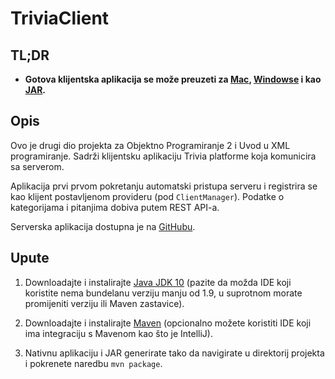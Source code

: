 # TriviaClient

## TL;DR
* **Gotova klijentska aplikacija se može preuzeti za [Mac](https://drive.google.com/open?id=12hg8_nKIvlq9OmiRs1PPcOa4wsy11uvT), [Windowse]() i kao [JAR](https://drive.google.com/open?id=1EKWCvWQ6dXgTcfOydx_rtQSLX97ECsdj).**

## Opis
Ovo je drugi dio projekta za Objektno Programiranje 2 i Uvod u XML programiranje.
Sadrži klijentsku aplikaciju Trivia platforme koja komunicira sa serverom.

Aplikacija prvi prvom pokretanju automatski pristupa serveru i registrira se kao klijent postavljenom provideru (pod `ClientManager`). Podatke o kategorijama i pitanjima dobiva putem REST API-a.

Serverska aplikacija dostupna je na [GitHubu](https://github.com/Internecivus/TriviaServer).

## Upute
1. Downloadajte i instalirajte [Java JDK 10](http://www.oracle.com/technetwork/java/javase/downloads/jdk10-downloads-4416644.html)
(pazite da možda IDE koji koristite nema bundelanu verziju manju od 1.9, u suprotnom morate promijeniti verziju ili Maven zastavice).

2. Downloadajte i instalirajte [Maven](https://maven.apache.org) (opcionalno možete koristiti IDE koji ima integraciju s Mavenom kao što je IntelliJ).

3. Nativnu aplikaciju i JAR generirate tako da navigirate u direktorij projekta i pokrenete naredbu `mvn package`.